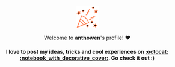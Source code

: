 
<div align="center">
        <br>
        <br>
        <br>
        <br>
        <img src="https://raw.githubusercontent.com/anthowen/anthowen/master/tada.svg?sanitize=true" width="60" height="60">
        <p>Welcome to <b>anthowen</b>'s profile! ❤️</p>
        <h4>I love to post my ideas, tricks and cool experiences on <a href="https://gist.github.com/anthowen">:octocat: :notebook_with_decorative_cover:</a>. Go check it out :)</h4>
        <br>
        <br>
</div>
